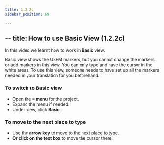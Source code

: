 ```yaml
---
title: 1.2.2c
sidebar_position: 69

---
```




## -- title: How to use Basic View (1.2.2c)


In this video we learnt how to work in **Basic** view.


Basic view shows the USFM markers, but you cannot change the markers or add markers in this view. You can only type and have the cursor in the white areas. To use this view, someone needs to have set up all the markers needed in your translation for you beforehand.


### To switch to Basic view

- Open the **≡ menu** for the project.
- Expand the menu if needed.
- Under view, click **Basic**.

### To move to the next place to type

- Use the **arrow key** to move to the next place to type.
- **Or click on the text box** to move the cursor there.
